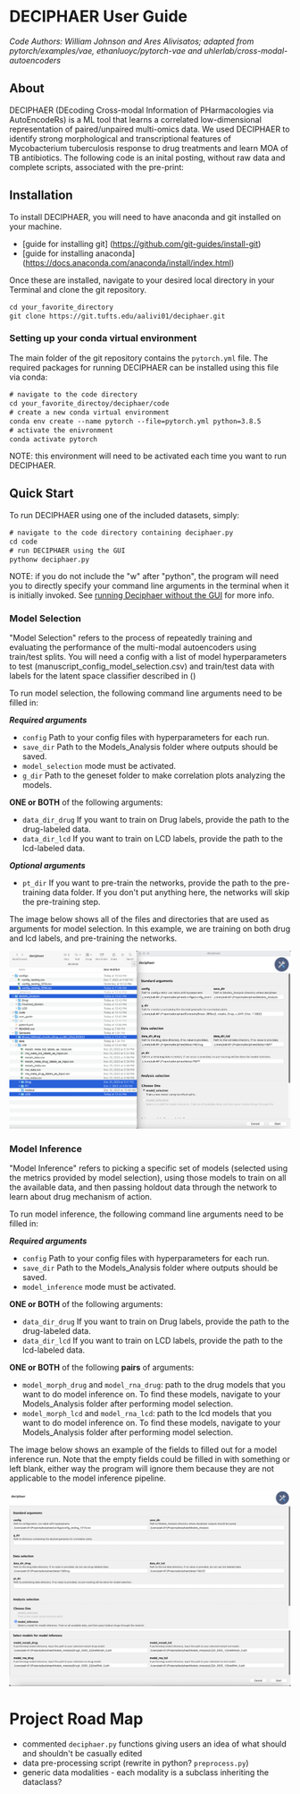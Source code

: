 # DECIPHAER User Guide
*Code Authors: William Johnson and Ares Alivisatos; adapted from pytorch/examples/vae, ethanluoyc/pytorch-vae and uhlerlab/cross-modal-autoencoders*

## About
DECIPHAER (DEcoding Cross-modal Information of PHarmacologies via AutoEncodeRs) is a ML tool that learns a correlated low-dimensional representation of paired/unpaired multi-omics data. We used DECIPHAER to identify strong morphological and transcriptional features of Mycobacterium tuberculosis response to drug treatments and learn MOA of TB antibiotics. The following code is an inital posting, without raw data and complete scripts, associated with the pre-print: 

## Installation 

To install DECIPHAER, you will need to have anaconda and git installed on your machine.

- [guide for installing git] (https://github.com/git-guides/install-git)
- [guide for installing anaconda] (https://docs.anaconda.com/anaconda/install/index.html)

Once these are installed, navigate to your desired local directory in your Terminal and clone the git repository.

```
cd your_favorite_directory
git clone https://git.tufts.edu/aalivi01/deciphaer.git
```

### Setting up your conda virtual environment
The main folder of the git repository contains the ``pytorch.yml`` file. The required packages for running DECIPHAER can be installed using this file via conda:

```
# navigate to the code directory
cd your_favorite_directoy/deciphaer/code
# create a new conda virtual environment
conda env create --name pytorch --file=pytorch.yml python=3.8.5 
# activate the enivronment
conda activate pytorch
```
NOTE: this environment will need to be activated each time you want to run DECIPHAER.

## Quick Start
To run DECIPHAER using one of the included datasets, simply:

```
# navigate to the code directory containing deciphaer.py
cd code
# run DECIPHAER using the GUI
pythonw deciphaer.py
```
NOTE: if you do not include the "w" after "python", the program will need you to directly specify your command line arguments in the terminal when it is initially invoked. See [running Deciphaer without the GUI](link) for more info.

### Model Selection
"Model Selection" refers to the process of repeatedly training and evaluating the performance of the multi-modal autoencoders using train/test splits. You will need a config with a list of model hyperparameters to test (manuscript_config_model_selection.csv) and train/test data with labels for the latent space classifier described in ()

To run model selection, the following command line arguments need to be filled in:

***Required arguments***

- ```config``` Path to your config files with hyperparameters for each run.
- ```save_dir``` Path to the Models_Analysis folder where outputs should be saved.
- ```model_selection``` mode must be activated.
- ```g_dir``` Path to the geneset folder to make correlation plots analyzing the models.

**ONE or BOTH** of the following arguments:

- ```data_dir_drug``` If you want to train on Drug labels, provide the path to the drug-labeled data.
- ```data_dir_lcd``` If you want to train on LCD labels, provide the path to the lcd-labeled data.

***Optional arguments***
- ```pt_dir``` If you want to pre-train the networks, provide the path to the pre-training data folder. If you don't put anything here, the networks will skip the pre-training step.

The image below shows all of the files and directories that are used as arguments for model selection. In this example, we are training on both drug and lcd labels, and pre-training the networks. 
 
![image](./user_guide/model_selection.png)

### Model Inference
"Model Inference" refers to picking a specific set of models (selected using the metrics provided by model selection), using those models to train on all the available data, and then passing holdout data through the network to learn about drug mechanism of action.

To run model inference, the following command line arguments need to be filled in:

***Required arguments***

- ```config``` Path to your config files with hyperparameters for each run.
- ```save_dir``` Path to the Models_Analysis folder where outputs should be saved.
- ```model_inference``` mode must be activated.

**ONE or BOTH** of the following arguments:

- ```data_dir_drug``` If you want to train on Drug labels, provide the path to the drug-labeled data.
- ```data_dir_lcd``` If you want to train on LCD labels, provide the path to the lcd-labeled data.

**ONE or BOTH** of the following **pairs** of arguments:

- ```model_morph_drug``` and ```model_rna_drug```: path to the drug models that you want to do model inference on. To find these models, navigate to your Models_Analysis folder after performing model selection.
- ```model_morph_lcd``` and ```model_rna_lcd```: path to the lcd models that you want to do model inference on. To find these models, navigate to your Models_Analysis folder after performing model selection.

The image below shows an example of the fields to filled out for a model inference run. Note that the empty fields could be filled in with something or left blank, either way the program will ignore them because they are not applicable to the model inference pipeline.
 
![image](./user_guide/model_inference_1.png)
![image](./user_guide/model_inference_2.png)

# Project Road Map
- commented ```deciphaer.py``` functions giving users an idea of what should and shouldn't be casually edited
- data pre-processing script (rewrite in python? ```preprocess.py```)
- generic data modalities - each modality is a subclass inheriting the dataclass?

